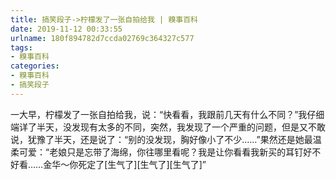 ```yaml
---
title: 搞笑段子->柠檬发了一张自拍给我 | 糗事百科
date: 2019-11-12 00:33:55
urlname: 180f894782d7ccda02769c364327c577
tags: 
- 糗事百科
categories:
- 糗事百科
- 搞笑段子
---
```

一大早，柠檬发了一张自拍给我，说：“快看看，我跟前几天有什么不同？”我仔细端详了半天，没发现有太多的不同，突然，我发现了一个严重的问题，但是又不敢说，犹豫了半天，还是说了：“别的没发现，胸好像小了不少……”果然还是她最温柔可爱：“老娘只是忘带了海绵，你往哪里看呢？我是让你看看我新买的耳钉好不好看……金华～你死定了[生气了][生气了][生气了]”


